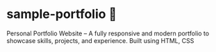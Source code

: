 # sample-portfolio 🚀
Personal Portfolio Website – A fully responsive and modern portfolio to showcase skills, projects, and experience. Built using HTML, CSS
